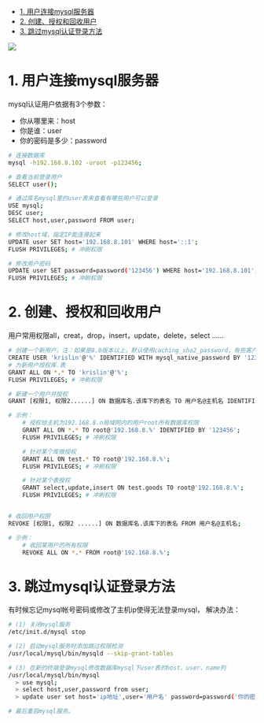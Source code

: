 - [1. 用户连接mysql服务器](#1-用户连接mysql服务器)
- [2. 创建、授权和回收用户](#2-创建授权和回收用户)
- [3. 跳过mysql认证登录方法](#3-跳过mysql认证登录方法)

![](https://gitee.com/krislin_zhao/IMGcloud/raw/master/img/20200531082101.png)

# 1. 用户连接mysql服务器

mysql认证用户依据有3个参数：

- 你从哪里来：host
- 你是谁：user
- 你的密码是多少：password

```bash
# 连接数据库
mysql -h192.168.8.102 -uroot -p123456;

# 查看当前登录用户
SELECT user();

# 通过库名mysql里的user表来查看有哪些用户可以登录
USE mysql;
DESC user;
SELECT host,user,password FROM user;

# 修改host域，指定IP能连接起来
UPDATE user SET host='192.168.8.101' WHERE host='::1';
FLUSH PRIVILEGES; # 冲刷权限

# 修改用户密码
UPDATE user SET password=password('123456') WHERE host='192.168.8.101';
FLUSH PRIVILEGES; # 冲刷权限
```

# 2. 创建、授权和回收用户

用户常用权限all，creat，drop，insert，update，delete，select ……

```bash
# 创建一个新用户，注：如果是8.0版本以上，默认使用caching_sha2_password，有些客户端可能不支持
CREATE USER 'krislin'@'%' IDENTIFIED WITH mysql_native_password BY '123456';
# 为新用户授权库.表
GRANT ALL ON *.* TO 'krislin'@'%';
FLUSH PRIVILEGES; # 冲刷权限

# 新建一个用户并授权
GRANT [权限1, 权限2......] ON 数据库名.该库下的表名 TO 用户名@主机名 IDENTIFIED BY 密码;

# 示例：
    # 授权给主机为192.168.8.n局域网内的用户root所有数据库权限
    GRANT ALL ON *.* TO root@'192.168.8.%' IDENTIFIED BY '123456';
    FLUSH PRIVILEGES; # 冲刷权限

    # 针对某个库做授权
    GRANT ALL ON test.* TO root@'192.168.8.%';
    FLUSH PRIVILEGES; # 冲刷权限

    # 针对某个表授权
    GRANT select,update,insert ON test.goods TO root@'192.168.8.%';
    FLUSH PRIVILEGES; # 冲刷权限


# 收回用户权限
REVOKE [权限1, 权限2 ......] ON 数据库名.该库下的表名 FROM 用户名@主机名;

# 示例：
    # 收回某用户的所有权限
    REVOKE ALL ON *.* FROM root@'192.168.8.%';
```

# 3. 跳过mysql认证登录方法

有时候忘记mysql帐号密码或修改了主机ip使得无法登录mysql， 解决办法：

```bash
# (1) 关闭mysql服务
/etc/init.d/mysql stop

# (2) 启动mysql服务时添加跳过权限检测
/usr/local/mysql/bin/mysqld --skip-grant-tables

# (3) 在新的终端登录mysql修改数据库mysql下user表的host、user、name列
/usr/local/mysql/bin/mysql
  > use mysql;
  > select host,user,password from user;
  > update user set host='ip地址',user='用户名' password=password('你的密码') where 定位那一行;

# 最后重启mysql服务。
```